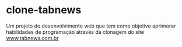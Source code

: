 # clone-tabnews

Um projeto de desenvolvimento web que tem como objetivo aprimorar habilidades de programação através da clonagem do site www.tabnews.com.br
